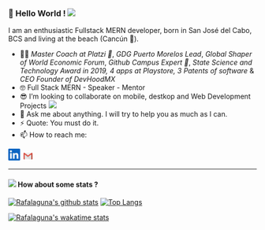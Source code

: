 ### 👋 Hello World !  <img src="https://github.com/TheDudeThatCode/TheDudeThatCode/blob/master/Assets/Earth.gif" width="24px">
   
   
I am an enthusiastic Fullstack MERN developer, born in San José del Cabo, BCS and living at the beach (Cancún 🌴). 

- 👌🏻 *Master Coach at Platzi 💚*, *GDG Puerto Morelos Lead*, *Global Shaper of World Economic Forum*, *Github Campus Expert 🚩*, *State Science and Technology Award in 2019, 4 apps at Playstore, 3 Patents of software* & *CEO Founder of DevHoodMX* 
- 🤓 Full Stack MERN - Speaker - Mentor
- 😎 I’m looking to collaborate on mobile, destkop and Web Development Projects <img src="https://media.giphy.com/media/WUlplcMpOCEmTGBtBW/giphy.gif" width="30">
- 💬 Ask me about anything. I will try to help you as much as I can.
- ⚡ Quote: You must do it.
- 📫 How to reach me:


 [<img src="https://github.com/Amchuz/Amchuz/blob/master/linkedin.jpeg" alt="linkedin logo" width="24">](https://www.linkedin.com/in/rafaellagunas/)  [<img src="https://github.com/Amchuz/Amchuz/blob/master/gmail.jpeg" alt="gmail logo" width="24">](guitronleafar@gmail.com)


----

#### <img src="https://media.giphy.com/media/VgCDAzcKvsR6OM0uWg/giphy.gif" width="50"> How about some stats ?
  
[![Rafalaguna's github stats](https://github-readme-stats.vercel.app/api?username=rafalagunas&show_icons=true&theme=highcontrast)](https://github.com/anuraghazra/github-readme-stats) [![Top Langs](https://github-readme-stats.vercel.app/api/top-langs/?username=rafalagunas&layout=compact&theme=highcontrast)](https://github.com/anuraghazra/github-readme-stats)

[![Rafalaguna's wakatime stats](https://github-readme-stats.vercel.app/api/wakatime?username=rafalagunas&layout=compact)](https://github.com/anuraghazra/github-readme-stats)
